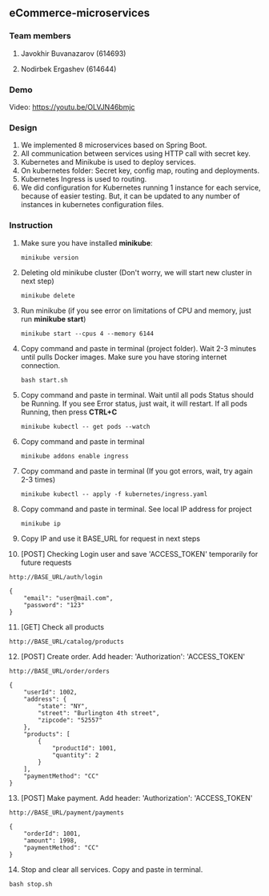 ## eCommerce-microservices

### Team members
1. Javokhir Buvanazarov (614693)

2. Nodirbek Ergashev (614644)

### Demo

Video: https://youtu.be/OLVJN46bmjc

### Design

1. We implemented 8 microservices based on Spring Boot.
2. All communication between services using HTTP call with secret key. 
3. Kubernetes and Minikube is used to deploy services.
4. On kubernetes folder: Secret key, config map, routing and deployments.
5. Kubernetes Ingress is used to routing.
6. We did configuration for Kubernetes running 1 instance for each service, because of easier testing. But, it can be updated to any number of instances in kubernetes configuration files.

### Instruction

1. Make sure you have installed **minikube**:
    ```
    minikube version
    ```
2. Deleting old minikube cluster (Don't worry, we will start new cluster in next step)
   ```
   minikube delete
   ```
3. Run minikube (if you see error on limitations of CPU and memory, just run **minikube start**)
   ```
   minikube start --cpus 4 --memory 6144
   ```

4. Copy command and paste in terminal (project folder). Wait 2-3 minutes until pulls Docker images. Make sure you have storing internet connection.
    ```
    bash start.sh
    ```
5. Copy command and paste in terminal. Wait until all pods Status should be Running. If you see Error status, just wait, it will restart. If all pods Running, then press **CTRL+C**
   ```
   minikube kubectl -- get pods --watch
   ```
6. Copy command and paste in terminal
   ```
   minikube addons enable ingress
   ```
7. Copy command and paste in terminal (If you got errors, wait, try again 2-3 times)
    ```
    minikube kubectl -- apply -f kubernetes/ingress.yaml
    ```
8. Copy command and paste in terminal. See local IP address for project
    ```
    minikube ip
    ```
9. Copy IP and use it BASE_URL for request in next steps

10. [POST] Checking Login user and save 'ACCESS_TOKEN' temporarily for future requests
   ```
   http://BASE_URL/auth/login
   ```
   ```
   {
       "email": "user@mail.com",
       "password": "123"
   }
   ```
11. [GET] Check all products
   ```
   http://BASE_URL/catalog/products
   ```
12. [POST] Create order. Add header: 'Authorization': 'ACCESS_TOKEN'
   ```
   http://BASE_URL/order/orders
   ```
   ```
   {
       "userId": 1002,
       "address": {
           "state": "NY",
           "street": "Burlington 4th street",
           "zipcode": "52557"
       },
       "products": [
           {
               "productId": 1001,
               "quantity": 2
           }
       ],
       "paymentMethod": "CC"
   }
   ```
13. [POST] Make payment. Add header: 'Authorization': 'ACCESS_TOKEN'
   ```
   http://BASE_URL/payment/payments
   ```
   ```
   {
       "orderId": 1001,
       "amount": 1998,
       "paymentMethod": "CC"
   }
   ```
14. Stop and clear all services. Copy and paste in terminal.
   ```
   bash stop.sh
   ```
